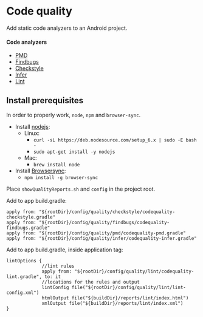 # Code quality
Add static code analyzers to an Android project.

#### Code analyzers
- [PMD](https://pmd.github.io/)
- [Findbugs](http://findbugs.sourceforge.net/)
- [Checkstyle](http://checkstyle.sourceforge.net/)
- [Infer](http://fbinfer.com/)
- [Lint](https://developer.android.com/studio/write/lint.html)

## Install prerequisites
In order to properly work, ```node```, ```npm``` and ```browser-sync```. 

- Install [nodejs](https://nodejs.org/es/):
    - Linux:
        - ```curl -sL https://deb.nodesource.com/setup_6.x | sudo -E bash -```
        - ```sudo apt-get install -y nodejs```
    - Mac:
        - ```brew install node```
- Install [Browsersync](https://browsersync.io/):
    - ```npm install -g browser-sync```

Place ```showQualityReports.sh``` and ```config``` in the project root.

Add to app build.gradle:
```
apply from: "${rootDir}/config/quality/checkstyle/codequality-checkstyle.gradle"
apply from: "${rootDir}/config/quality/findbugs/codequality-findbugs.gradle"
apply from: "${rootDir}/config/quality/pmd/codequality-pmd.gradle"
apply from: "${rootDir}/config/quality/infer/codequality-infer.gradle"
```

Add to app build.gradle, inside application tag:
``` 
lintOptions {
             //lint rules
             apply from: "${rootDir}/config/quality/lint/codequality-lint.gradle", to: it
             //locations for the rules and output
             lintConfig file("${rootDir}/config/quality/lint/lint-config.xml")
             htmlOutput file("${buildDir}/reports/lint/index.html")
             xmlOutput file("${buildDir}/reports/lint/index.xml")
}
```